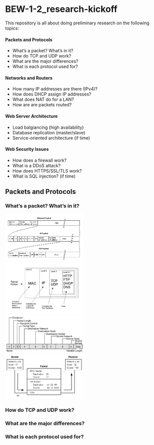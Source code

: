 # BEW-1-2_research-kickoff
This repository is all about doing preliminary research on the following topics:

#### Packets and Protocols
- What’s a packet? What’s in it?
- How do TCP and UDP work?
- What are the major differences?
- What is each protocol used for?

#### Networks and Routers
- How many IP addresses are there (IPv4)?
- How does DHCP assign IP addresses?
- What does NAT do for a LAN?
- How are are packets routed?

#### Web Server Architecture
- Load balgiancing (high availability)
- Database replication (master/slave)
- Service-oriented architecture (if time)

#### Web Security Issues
- How does a firewall work?
- What is a DDoS attack?
- How does HTTPS/SSL/TLS work?
- What is SQL injection? (if time)

## Packets and Protocols
### What’s a packet? What’s in it?
<img src="images/packet-01.gif" width="50%"/>
<img src="images/packet-02.jpg" width="50%"/>
<img src="images/packet-03.jpg" width="50%"/>
<img src="images/packet-04.gif" width="50%"/>

### How do TCP and UDP work?


### What are the major differences?


### What is each protocol used for?

